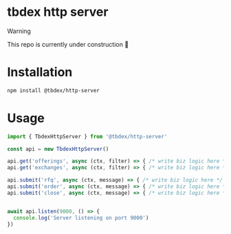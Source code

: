 # tbdex http server

> [!WARNING]
>
> This repo is currently under construction 🚧

# Installation
```bash
npm install @tbdex/http-server
```
# Usage
```typescript
import { TbdexHttpServer } from '@tbdex/http-server'

const api = new TbdexHttpServer()

api.get('offerings', async (ctx, filter) => { /* write biz logic here */ })
api.get('exchanges', async (ctx, filter) => { /* write biz logic here */ })

api.submit('rfq', async (ctx, message) => { /* write biz logic here */ })
api.submit('order', async (ctx, message) => { /* write biz logic here */ })
api.submit('close', async (ctx, message) => { /* write biz logic here */ })


await api.listen(9000, () => {
  console.log('Server listening on port 9000')
})
```